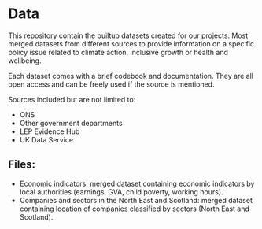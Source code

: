 # Data

This repository contain the builtup datasets created for our projects. Most merged datasets from different sources to provide information on a specific policy issue related to climate action, inclusive growth or health and wellbeing.

Each dataset comes with a brief codebook and documentation. They are all open access and can be freely used if the source is mentioned.

Sources included but are not limited to:
- ONS
- Other government departments
- LEP Evidence Hub
- UK Data Service

## Files:
- Economic indicators: merged dataset containing economic indicators by local authorities (earnings, GVA, child poverty, working hours).
- Companies and sectors in the North East and Scotland: merged dataset containing location of companies classified by sectors (North East and Scotland).
